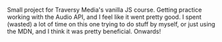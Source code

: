 Small project for Traversy Media's vanilla JS course. Getting practice working with the Audio API, and I feel like it went pretty good. I spent (wasted) a lot of time on this one trying to do stuff by myself, or just using the MDN, and I think it was pretty beneficial. Onwards!
